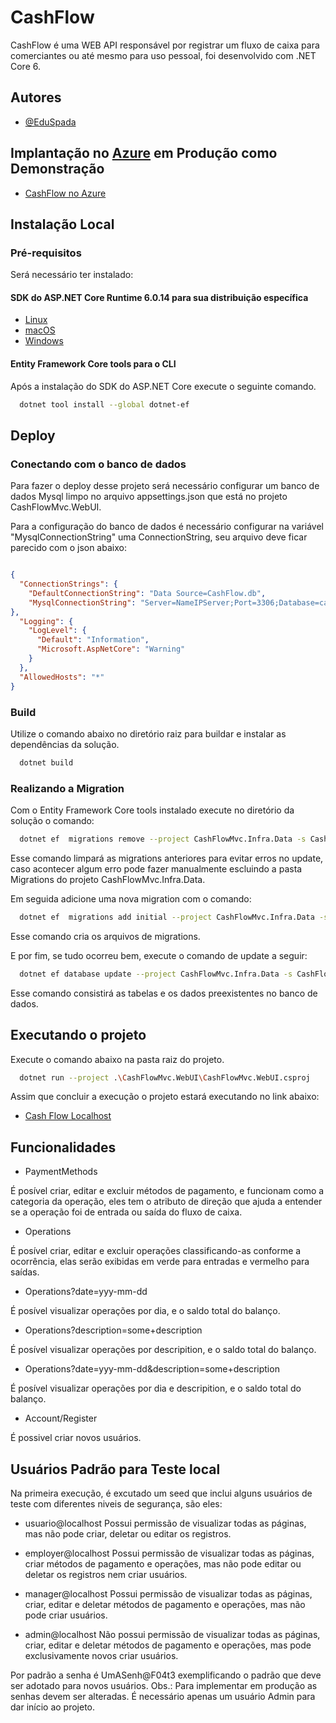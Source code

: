 # CashFlow

CashFlow é uma WEB API responsável por registrar um fluxo de caixa para comerciantes ou até mesmo para uso pessoal, foi desenvolvido com .NET Core 6.



## Autores

- [@EduSpada](https://www.github.com/EduSpada)


## Implantação no [Azure](https://portal.azure.com/) em Produção como Demonstração

 - [CashFlow no Azure](https://cashflowmjv.azurewebsites.net/)



## Instalação Local
### Pré-requisitos
Será necessário ter instalado:
#### SDK do ASP.NET Core Runtime 6.0.14 para sua distribuição específica
- [Linux](https://learn.microsoft.com/dotnet/core/install/linux?WT.mc_id=dotnet-35129-website)
- [macOS](https://dotnet.microsoft.com/en-us/download/dotnet/thank-you/sdk-6.0.406-macos-x64-installer)
- [Windows](https://dotnet.microsoft.com/en-us/download/dotnet/thank-you/sdk-6.0.406-windows-x64-installer)

#### Entity Framework Core tools para o CLI

Após a instalação do SDK do ASP.NET Core execute o seguinte comando.
```bash
  dotnet tool install --global dotnet-ef
```
    
## Deploy
### Conectando com o banco de dados
Para fazer o deploy desse projeto será necessário configurar um banco de dados Mysql limpo no arquivo appsettings.json que está no projeto CashFlowMvc.WebUI.

Para a configuração do banco de dados é necessário configurar na variável "MysqlConnectionString" uma ConnectionString, seu arquivo deve ficar parecido com o json abaixo:

```json

{
  "ConnectionStrings": {
    "DefaultConnectionString": "Data Source=CashFlow.db",
    "MysqlConnectionString": "Server=NameIPServer;Port=3306;Database=cashflowmydb;User ID=CashFlowSysAdm; Password=SuaSenha"
},
  "Logging": {
    "LogLevel": {
      "Default": "Information",
      "Microsoft.AspNetCore": "Warning"
    }
  },
  "AllowedHosts": "*"
}
```
### Build
Utilize o comando abaixo no diretório raiz para buildar e instalar as dependências da solução.
```bash
  dotnet build
```
### Realizando a Migration

Com o Entity Framework Core tools instalado execute no diretório da solução o comando:
```bash
  dotnet ef  migrations remove --project CashFlowMvc.Infra.Data -s CashFlowMvc.WebUI -c ApplicationDbContext --verbose
```
Esse comando limpará as migrations anteriores para evitar erros no update, caso acontecer algum erro pode fazer manualmente escluindo a pasta Migrations do projeto CashFlowMvc.Infra.Data.

Em seguida adicione uma nova migration com o comando:
```bash
  dotnet ef  migrations add initial --project CashFlowMvc.Infra.Data -s CashFlowMvc.WebUI -c ApplicationDbContext --verbose
```
Esse comando cria os arquivos de migrations.

E por fim, se tudo ocorreu bem, execute o comando de update a seguir:
```bash
  dotnet ef database update --project CashFlowMvc.Infra.Data -s CashFlowMvc.WebUI -c ApplicationDbContext --verbose
```
Esse comando consistirá as tabelas e os dados preexistentes no banco de dados.



## Executando o projeto

Execute o comando abaixo na pasta raiz do projeto.
```bash
  dotnet run --project .\CashFlowMvc.WebUI\CashFlowMvc.WebUI.csproj
```

Assim que concluir a execução o projeto estará executando no link abaixo:

- [Cash Flow Localhost](https://localhost:7263/)
## Funcionalidades

- PaymentMethods

É posível criar, editar e excluir métodos de pagamento, e funcionam como a categoria da operação, eles tem o atributo de direção que ajuda a entender se a operação foi de entrada ou saída do fluxo de caixa.

- Operations

É posível criar, editar e excluir operações classificando-as conforme a ocorrência, elas serão exibidas em verde para entradas e vermelho para saídas.

- Operations?date=yyy-mm-dd

É posível visualizar operações por dia, e o saldo total do balanço.

- Operations?description=some+description

É posível visualizar operações por descripition, e o saldo total do balanço.

- Operations?date=yyy-mm-dd&description=some+description

É posível visualizar operações por dia e descripition, e o saldo total do balanço.

- Account/Register

É possivel criar novos usuários.


## Usuários Padrão para Teste local

Na primeira execução, é excutado um seed que inclui alguns usuários de teste com diferentes niveis de segurança, são eles:

- usuario@localhost
Possui permissão de visualizar todas as páginas, mas não pode criar, deletar ou editar os registros.

- employer@localhost
Possui permissão de visualizar todas as páginas, criar métodos de pagamento e operações, mas não pode editar ou deletar os registros nem criar usuários.

- manager@localhost
Possui permissão de visualizar todas as páginas, criar, editar e deletar métodos de pagamento e operações, mas não pode criar usuários.

- admin@localhost
Não possui permissão de visualizar todas as páginas, criar, editar e deletar métodos de pagamento e operações, mas pode exclusivamente novos criar usuários.

Por padrão a senha é UmASenh@F04t3 exemplificando o padrão que deve ser adotado para novos usuários.
Obs.: Para implementar em produção as senhas devem ser alteradas. É necessário apenas um usuário Admin para dar início ao projeto.

